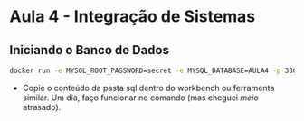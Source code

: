 # Aula 4 - Integração de Sistemas

## Iniciando o Banco de Dados

```sh
docker run -e MYSQL_ROOT_PASSWORD=secret -e MYSQL_DATABASE=AULA4 -p 3306:3306 mysql:latest
```

- Copie o conteúdo da pasta sql dentro do workbench ou ferramenta similar. Um dia, faço funcionar no comando (mas cheguei _meio_ atrasado).